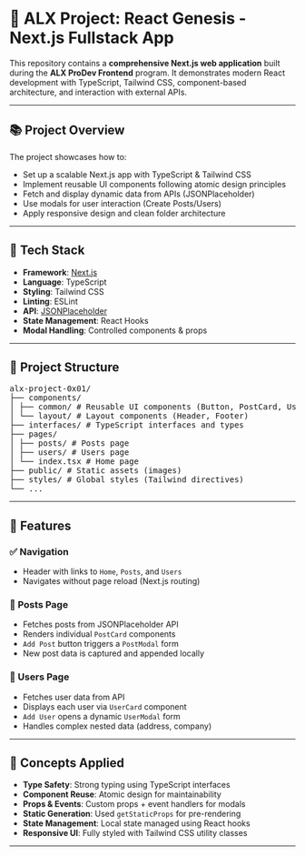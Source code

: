# 🚀 ALX Project: React Genesis - Next.js Fullstack App

This repository contains a **comprehensive Next.js web application** built during the **ALX ProDev Frontend** program. It demonstrates modern React development with TypeScript, Tailwind CSS, component-based architecture, and interaction with external APIs.

---

## 📚 Project Overview

The project showcases how to:
- Set up a scalable Next.js app with TypeScript & Tailwind CSS
- Implement reusable UI components following atomic design principles
- Fetch and display dynamic data from APIs (JSONPlaceholder)
- Use modals for user interaction (Create Posts/Users)
- Apply responsive design and clean folder architecture

---

## 🧰 Tech Stack

- **Framework**: [Next.js](https://nextjs.org/)
- **Language**: TypeScript
- **Styling**: Tailwind CSS
- **Linting**: ESLint
- **API**: [JSONPlaceholder](https://jsonplaceholder.typicode.com/)
- **State Management**: React Hooks
- **Modal Handling**: Controlled components & props

---

## 📁 Project Structure
<pre>
alx-project-0x01/
├── components/
│ ├── common/ # Reusable UI components (Button, PostCard, UserCard, Modals)
│ └── layout/ # Layout components (Header, Footer)
├── interfaces/ # TypeScript interfaces and types
├── pages/
│ ├── posts/ # Posts page
│ ├── users/ # Users page
│ └── index.tsx # Home page
├── public/ # Static assets (images)
├── styles/ # Global styles (Tailwind directives)
└── ...
</pre>


---

## 🧪 Features

### ✅ Navigation
- Header with links to `Home`, `Posts`, and `Users`
- Navigates without page reload (Next.js routing)

### 📄 Posts Page
- Fetches posts from JSONPlaceholder API
- Renders individual `PostCard` components
- `Add Post` button triggers a `PostModal` form
- New post data is captured and appended locally

### 👥 Users Page
- Fetches user data from API
- Displays each user via `UserCard` component
- `Add User` opens a dynamic `UserModal` form
- Handles complex nested data (address, company)

---

## 🧠 Concepts Applied

- **Type Safety**: Strong typing using TypeScript interfaces
- **Component Reuse**: Atomic design for maintainability
- **Props & Events**: Custom props + event handlers for modals
- **Static Generation**: Used `getStaticProps` for pre-rendering
- **State Management**: Local state managed using React hooks
- **Responsive UI**: Fully styled with Tailwind CSS utility classes

---
